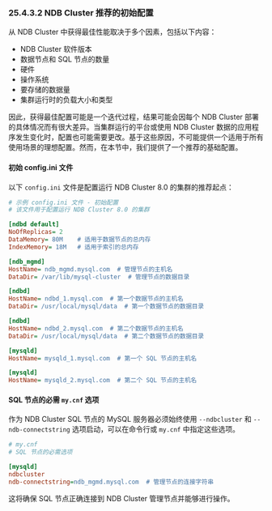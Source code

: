 ### 25.4.3.2 NDB Cluster 推荐的初始配置

从 NDB Cluster 中获得最佳性能取决于多个因素，包括以下内容：

- NDB Cluster 软件版本
- 数据节点和 SQL 节点的数量
- 硬件
- 操作系统
- 要存储的数据量
- 集群运行时的负载大小和类型

因此，获得最佳配置可能是一个迭代过程，结果可能会因每个 NDB Cluster 部署的具体情况而有很大差异。当集群运行的平台或使用 NDB Cluster 数据的应用程序发生变化时，配置也可能需要更改。基于这些原因，不可能提供一个适用于所有使用场景的理想配置。然而，在本节中，我们提供了一个推荐的基础配置。

#### 初始 config.ini 文件

以下 `config.ini` 文件是配置运行 NDB Cluster 8.0 的集群的推荐起点：

```ini
# 示例 config.ini 文件 - 初始配置
# 该文件用于配置运行 NDB Cluster 8.0 的集群

[ndbd default]
NoOfReplicas= 2
DataMemory= 80M    # 适用于数据节点的总内存
IndexMemory= 18M   # 适用于索引的总内存

[ndb_mgmd]
HostName= ndb_mgmd.mysql.com  # 管理节点的主机名
DataDir= /var/lib/mysql-cluster  # 管理节点的数据目录

[ndbd]
HostName= ndbd_1.mysql.com  # 第一个数据节点的主机名
DataDir= /usr/local/mysql/data  # 第一个数据节点的数据目录

[ndbd]
HostName= ndbd_2.mysql.com  # 第二个数据节点的主机名
DataDir= /usr/local/mysql/data  # 第二个数据节点的数据目录

[mysqld]
HostName= mysqld_1.mysql.com  # 第一个 SQL 节点的主机名

[mysqld]
HostName= mysqld_2.mysql.com  # 第二个 SQL 节点的主机名
```

#### SQL 节点的必需 `my.cnf` 选项

作为 NDB Cluster SQL 节点的 MySQL 服务器必须始终使用 `--ndbcluster` 和 `--ndb-connectstring` 选项启动，可以在命令行或 `my.cnf` 中指定这些选项。

```ini
# my.cnf
# SQL 节点的必需选项

[mysqld]
ndbcluster
ndb-connectstring=ndb_mgmd.mysql.com  # 管理节点的连接字符串
```

这将确保 SQL 节点正确连接到 NDB Cluster 管理节点并能够进行操作。